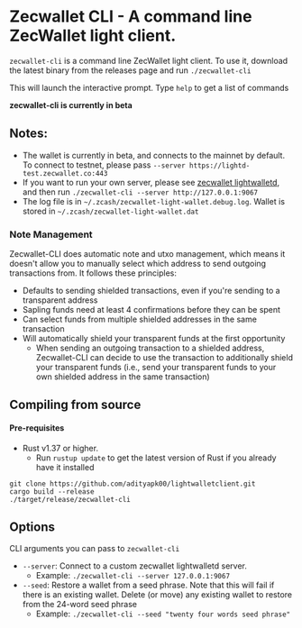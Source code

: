 # Zecwallet CLI - A command line ZecWallet light client. 

`zecwallet-cli` is a command line ZecWallet light client. To use it, download the latest binary from the releases page and run `./zecwallet-cli`

This will launch the interactive prompt. Type `help` to get a list of commands

**zecwallet-cli is currently in beta**


## Notes:
* The wallet is currently in beta, and connects to the mainnet by default. To connect to testnet, please pass `--server https://lightd-test.zecwallet.co:443`
* If you want to run your own server, please see [zecwallet lightwalletd](https://github.com/adityapk00/lightwalletd), and then run `./zecwallet-cli --server http://127.0.0.1:9067`
* The log file is in `~/.zcash/zecwallet-light-wallet.debug.log`. Wallet is stored in `~/.zcash/zecwallet-light-wallet.dat`

### Note Management
Zecwallet-CLI does automatic note and utxo management, which means it doesn't allow you to manually select which address to send outgoing transactions from. It follows these principles:
* Defaults to sending shielded transactions, even if you're sending to a transparent address
* Sapling funds need at least 4 confirmations before they can be spent
* Can select funds from multiple shielded addresses in the same transaction
* Will automatically shield your transparent funds at the first opportunity
    * When sending an outgoing transaction to a shielded address, Zecwallet-CLI can decide to use the transaction to additionally shield your transparent funds (i.e., send your transparent funds to your own shielded address in the same transaction)

## Compiling from source

#### Pre-requisites
* Rust v1.37 or higher.
    * Run `rustup update` to get the latest version of Rust if you already have it installed

```
git clone https://github.com/adityapk00/lightwalletclient.git
cargo build --release
./target/release/zecwallet-cli
```

## Options
CLI arguments you can pass to `zecwallet-cli`

* `--server`: Connect to a custom zecwallet lightwalletd server. 
    * Example: `./zecwallet-cli --server 127.0.0.1:9067`
* `--seed`: Restore a wallet from a seed phrase. Note that this will fail if there is an existing wallet. Delete (or move) any existing wallet to restore from the 24-word seed phrase
    * Example: `./zecwallet-cli --seed "twenty four words seed phrase"`

